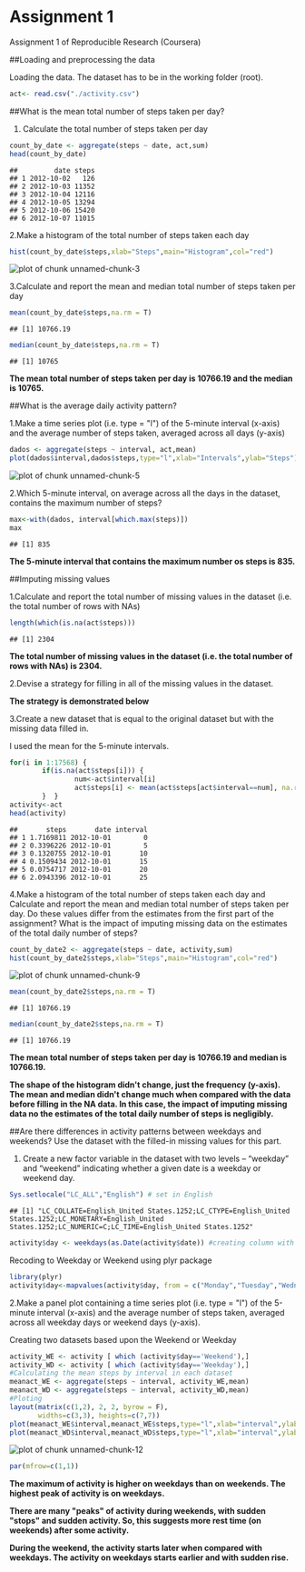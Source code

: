 Assignment 1
====================================

Assignment 1 of Reproducible Research (Coursera)

##Loading and preprocessing the data

Loading the data. The dataset has to be in the working folder (root).


```r
act<- read.csv("./activity.csv")
```

##What is the mean total number of steps taken per day?
1. Calculate the total number of steps taken per day

```r
count_by_date <- aggregate(steps ~ date, act,sum)
head(count_by_date)
```

```
##         date steps
## 1 2012-10-02   126
## 2 2012-10-03 11352
## 3 2012-10-04 12116
## 4 2012-10-05 13294
## 5 2012-10-06 15420
## 6 2012-10-07 11015
```
2.Make a histogram of the total number of steps taken each day

```r
hist(count_by_date$steps,xlab="Steps",main="Histogram",col="red")
```

![plot of chunk unnamed-chunk-3](figure/unnamed-chunk-3-1.png) 

3.Calculate and report the mean and median total number of steps taken per day


```r
mean(count_by_date$steps,na.rm = T)
```

```
## [1] 10766.19
```

```r
median(count_by_date$steps,na.rm = T)
```

```
## [1] 10765
```
**The mean total number of steps taken per day is 10766.19 and the median is 10765.**

##What is the average daily activity pattern?

1.Make a time series plot (i.e. type = "l") of the 5-minute interval (x-axis) and the average number of steps taken, averaged across all days (y-axis)


```r
dados <- aggregate(steps ~ interval, act,mean)
plot(dados$interval,dados$steps,type="l",xlab="Intervals",ylab="Steps")
```

![plot of chunk unnamed-chunk-5](figure/unnamed-chunk-5-1.png) 

2.Which 5-minute interval, on average across all the days in the dataset, contains the maximum number of steps?


```r
max<-with(dados, interval[which.max(steps)])
max
```

```
## [1] 835
```
**The 5-minute interval that contains the maximum number os steps is 835.**

##Imputing missing values

1.Calculate and report the total number of missing values in the dataset (i.e. the total number of rows with NAs)

```r
length(which(is.na(act$steps)))
```

```
## [1] 2304
```
**The total number of missing values in the dataset (i.e. the total number of rows with NAs) is 2304.**

2.Devise a strategy for filling in all of the missing values in the dataset.

**The strategy is demonstrated below**

3.Create a new dataset that is equal to the original dataset but with the missing data filled in.

I used the mean for the 5-minute intervals.


```r
for(i in 1:17568) {
        if(is.na(act$steps[i])) { 
                num<-act$interval[i]
                act$steps[i] <- mean(act$steps[act$interval==num], na.rm=T) 
        }  }
activity<-act
head(activity)
```

```
##       steps       date interval
## 1 1.7169811 2012-10-01        0
## 2 0.3396226 2012-10-01        5
## 3 0.1320755 2012-10-01       10
## 4 0.1509434 2012-10-01       15
## 5 0.0754717 2012-10-01       20
## 6 2.0943396 2012-10-01       25
```
4.Make a histogram of the total number of steps taken each day and Calculate and report the mean and median total number of steps taken per day. Do these values differ from the estimates from the first part of the assignment? What is the impact of imputing missing data on the estimates of the total daily number of steps?


```r
count_by_date2 <- aggregate(steps ~ date, activity,sum)
hist(count_by_date2$steps,xlab="Steps",main="Histogram",col="red")
```

![plot of chunk unnamed-chunk-9](figure/unnamed-chunk-9-1.png) 

```r
mean(count_by_date2$steps,na.rm = T)
```

```
## [1] 10766.19
```

```r
median(count_by_date2$steps,na.rm = T)
```

```
## [1] 10766.19
```

**The mean total number of steps taken per day is 10766.19 and median is 10766.19.**


**The shape of the histogram didn't change, just the frequency (y-axis). The mean and median didn't change much when compared with the data before filling in the NA data. In this case, the impact of imputing missing data no the estimates of the total daily number of steps is negligibly.**


##Are there differences in activity patterns between weekdays and weekends? Use the dataset with the filled-in missing values for this part.

1. Create a new factor variable in the dataset with two levels – “weekday” and “weekend” indicating whether a given date is a weekday or weekend day.


```r
Sys.setlocale("LC_ALL","English") # set in English
```

```
## [1] "LC_COLLATE=English_United States.1252;LC_CTYPE=English_United States.1252;LC_MONETARY=English_United States.1252;LC_NUMERIC=C;LC_TIME=English_United States.1252"
```

```r
activity$day <- weekdays(as.Date(activity$date)) #creating column with weeknames
```

Recoding to Weekday or Weekend using plyr package

```r
library(plyr)
activity$day<-mapvalues(activity$day, from = c("Monday","Tuesday","Wednesday","Thursday","Friday", "Saturday","Sunday"), to = c("Weekday", "Weekday","Weekday","Weekday","Weekday","Weekend","Weekend"))
```
2.Make a panel plot containing a time series plot (i.e. type = "l") of the 5-minute interval (x-axis) and the average number of steps taken, averaged across all weekday days or weekend days (y-axis).

Creating two datasets based upon the Weekend or Weekday

```r
activity_WE <- activity [ which (activity$day=='Weekend'),]
activity_WD <- activity [ which (activity$day=='Weekday'),]
#Calculating the mean steps by interval in each dataset
meanact_WE <- aggregate(steps ~ interval, activity_WE,mean)
meanact_WD <- aggregate(steps ~ interval, activity_WD,mean)
#Ploting
layout(matrix(c(1,2), 2, 2, byrow = F), 
       widths=c(3,3), heights=c(7,7))
plot(meanact_WE$interval,meanact_WE$steps,type="l",xlab="interval",ylab="Steps",main="Weekend") # Weekend
plot(meanact_WD$interval,meanact_WD$steps,type="l",xlab="interval",ylab="Steps",main="Weekday") # Weekday
```

![plot of chunk unnamed-chunk-12](figure/unnamed-chunk-12-1.png) 

```r
par(mfrow=c(1,1))
```

**The maximum of activity is higher on weekdays than on weekends. The highest peak of activity is on weekdays.**

**There are many "peaks" of activity during weekends, with sudden "stops" and sudden activity. So, this suggests more rest time (on weekends) after some activity.**

**During the weekend, the activity starts later when compared with weekdays. The activity on weekdays starts earlier and with sudden rise.**
